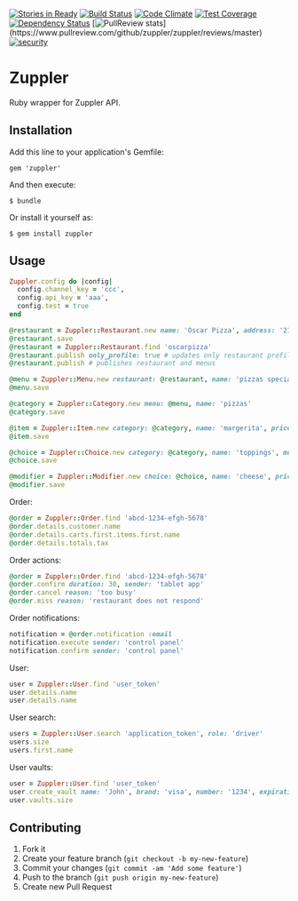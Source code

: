 [![Stories in Ready](https://badge.waffle.io/zuppler/zuppler.png?label=ready&title=Ready)](https://waffle.io/zuppler/zuppler)
[![Build Status](https://travis-ci.org/zuppler/zuppler-ruby.svg?branch=master)](https://travis-ci.org/zuppler/zuppler-ruby)
[![Code Climate](https://codeclimate.com/github/zuppler/zuppler/badges/gpa.svg)](https://codeclimate.com/github/zuppler/zuppler)
[![Test Coverage](https://codeclimate.com/github/zuppler/zuppler/badges/coverage.svg)](https://codeclimate.com/github/zuppler/zuppler)
[![Dependency Status](https://gemnasium.com/zuppler/zuppler.png)](https://gemnasium.com/zuppler/zuppler)
[![PullReview stats](https://www.pullreview.com/github/zuppler/zuppler/badges/master.svg?)](https://www.pullreview.com/github/zuppler/zuppler/reviews/master)
[![security](https://hakiri.io/github/zuppler/zuppler/master.svg)](https://hakiri.io/github/zuppler/zuppler/master)

# Zuppler

Ruby wrapper for Zuppler API.

## Installation

Add this line to your application's Gemfile:

    gem 'zuppler'

And then execute:

    $ bundle

Or install it yourself as:

    $ gem install zuppler

## Usage


``` ruby
Zuppler.config do |config|
  config.channel_key = 'ccc',
  config.api_key = 'aaa',
  config.test = true
end
```


``` ruby
@restaurant = Zuppler::Restaurant.new name: 'Oscar Pizza', address: '21 Wall St, New York'
@restaurant.save
@restaurant = Zuppler::Restaurant.find 'oscarpizza'
@restaurant.publish only_profile: true # updates only restaurant profile and configuration data
@restaurant.publish # publishes restaurant and menus
```

``` ruby
@menu = Zuppler::Menu.new restaurant: @restaurant, name: 'pizzas special'
@menu.save
```

``` ruby
@category = Zuppler::Category.new menu: @menu, name: 'pizzas'
@category.save
```

``` ruby
@item = Zuppler::Item.new category: @category, name: 'margerita', price: 9.99
@item.save
```

``` ruby
@choice = Zuppler::Choice.new category: @category, name: 'toppings', multiple: true, min_qty: 2, max_qty: 5, priority: 1
@choice.save
```

``` ruby
@modifier = Zuppler::Modifier.new choice: @choice, name: 'cheese', price: 0.99
@modifier.save
```

Order:
``` ruby
@order = Zuppler::Order.find 'abcd-1234-efgh-5678'
@order.details.customer.name
@order.details.carts.first.items.first.name
@order.details.totals.tax
```

Order actions:
``` ruby
@order = Zuppler::Order.find 'abcd-1234-efgh-5678'
@order.confirm duration: 30, sender: 'tablet app'
@order.cancel reason: 'too busy'
@order.miss reason: 'restaurant does not respond'
```

Order notifications:
``` ruby
notification = @order.notification :email
notification.execute sender: 'control panel'
notification.confirm sender: 'control panel'
```

User:
``` ruby
user = Zuppler::User.find 'user_token'
user.details.name
user.details.name
```

User search:
``` ruby
users = Zuppler::User.search 'application_token', role: 'driver'
users.size
users.first.name
```

User vaults:
``` ruby
user = Zuppler::User.find 'user_token'
user.create_vault name: 'John', brand: 'visa', number: '1234', expiration_date: '11/2016', uid: 'abcd'
user.vaults.size
```

## Contributing

1. Fork it
2. Create your feature branch (`git checkout -b my-new-feature`)
3. Commit your changes (`git commit -am 'Add some feature'`)
4. Push to the branch (`git push origin my-new-feature`)
5. Create new Pull Request

